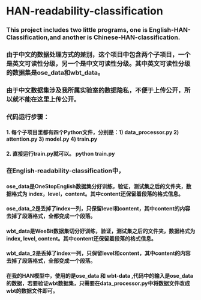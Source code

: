 # HAN-readability-classification

### This project includes two little programs, one is English-HAN-Classification,and another is Chinese-HAN-classification. 
### 由于中文的数据处理方式的差别，这个项目中包含两个子项目，一个是英文可读性分级，另一个是中文可读性分级。其中英文可读性分级的数据集是ose_data和wbt_data。
### 由于中文数据集涉及我所属实验室的数据隐私，不便于上传公开，所以就不能在这里上传公开。

### 代码运行步骤：
#### 1. 每个子项目里都有四个Python文件，分别是：1) data_processor.py  2) attention.py    3) model.py    4) train.py
#### 2. 直接运行train.py就可以。  python train.py   

### 在English-readability-classification中，
#### ose_data是OneStopEnglish数据集分好训练，验证，测试集之后的文件夹，数据格式为 index，level，content。其中content还保留着段落的格式信息。
#### ose_data_2是丢掉了index一列，只保留level和content，其中content的内容去掉了段落格式，全都变成一个段落。
#### wbt_data是WeeBit数据集切分好训练，验证，测试集之后的文件夹，数据格式为 index, level, content。其中content还保留着段落的格式信息。
#### wbt_data_2是丢掉了index一列，只保留level和content，其中content的内容去掉了段落格式，全部变成一个段落。
#### 在我的HAN模型中，使用的是ose_data 和 wbt-data ,代码中的输入是ose_data的数据，若要验证wbt数据集，只需要在data_processor.py中将数据文件改成wbt的数据文件即可。
